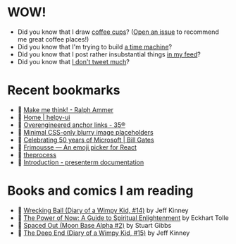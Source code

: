 # WOW!

- Did you know that I draw [coffee cups](https://papercups.mamuso.net/)? ([Open an issue](https://github.com/mamuso/papercups/issues) to recommend me great coffee places!)
- Did you know that I'm trying to build [a time machine](https://github.com/mamuso/fluxcapacitor)?
- Did you know that I post rather insubstantial things [in my feed](https://feed.mamuso.net/)?
- Did you know that [I don't tweet much](https://twitter.com/mamuso)?

# Recent bookmarks

- 👀 [Make me think! - Ralph Ammer](https://ralphammer.com/make-me-think/)
- 👀 [Home | helpy-ui](https://helpy-ui.com/)
- 👀 [Overengineered anchor links - 35®](https://thirty-five.com/overengineered-anchoring)
- 👀 [Minimal CSS-only blurry image placeholders](https://leanrada.com/notes/css-only-lqip/)
- 👀 [Celebrating 50 years of Microsoft | Bill Gates](https://www.gatesnotes.com/meet-bill/source-code/reader/microsoft-original-source-code)
- 👀 [Frimousse — An emoji picker for React](https://frimousse.liveblocks.io/)
- 👀 [theprocess](https://www.carlhauser.com/)
- 👀 [Introduction - presenterm documentation](https://mfontanini.github.io/presenterm/)


# Books and comics I am reading

- 📘 [Wrecking Ball (Diary of a Wimpy Kid, #14)](https://www.goodreads.com/book/show/44091234) by Jeff Kinney
- 📘 [The Power of Now: A Guide to Spiritual Enlightenment](https://www.goodreads.com/book/show/6512869) by Eckhart Tolle
- 📘 [Spaced Out (Moon Base Alpha #2)](https://www.goodreads.com/book/show/26022750) by Stuart Gibbs
- 📘 [The Deep End (Diary of a Wimpy Kid, #15)](https://www.goodreads.com/book/show/51468119) by Jeff Kinney

